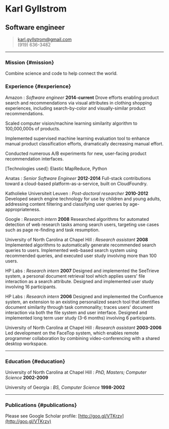 # Karl Gyllstrom
## Software engineer

> [karl.gyllstrom@gmail.com](karl.gyllstrom@gmail.com)  
> (919) 636-3482

------

### Mission {#mission}

Combine science and code to help connect the world.

### Experience {#experience}

Amazon
: *Software engineer*
  __2014-current__
  Drove efforts enabling product search and recommendations via visual attributes in clothing shopping experiences, including search-by-color and visually-similar product recommendations.

  Scaled computer vision/machine learning similarity algorithm to 100,000,000s of products.

  Implemented supervised machine learning evaluation tool to enhance manual product classification efforts, dramatically decreasing manual effort.

  Conducted numerous A/B experiments for new, user-facing product recommendation interfaces.

  [Technologies used]: Elastic MapReduce, Python

Anatas
: *Senior Software Engineer*
  __2012-2014__
  Full-stack contributions toward a cloud-based platform-as-a-service, built on CloudFoundry.

Katholieke Universiteit Leuven
: *Post-doctoral researcher*
  __2010-2012__
  Developed search engine technology for use by children and young adults, addressing content filtering and classifying user queries by age-appropriateness.

Google
: *Research intern*
  __2008__
  Researched algorithms for automated detection of web research tasks among search users, targeting use cases such as page re-finding and task resumption.

University of North Carolina at Chapel Hill
: *Research assistant*
  __2008__
  Implemented algorithms to automatically generate recommended search queries to users. Implemented web-based search system using recommended queries, and executed user study involving more than 100 users.

HP Labs
: *Research intern*
  __2007__
  Designed and implemented the SeeTrieve system, a personal document retrieval tool which applies users' file interaction as a search attribute. Designed and implemented user study involving 16 participants.

HP Labs
: *Research intern*
  __2006__
  Designed and implemented the Confluence system, an extension to an existing personalized search tool that identifies document similarity through task commonality; traces users' document interaction via both the file system and user interface. Designed and implemented long term user study (3-6 months) involving 6 participants.

University of North Carolina at Chapel Hill
: *Research assistant*
  __2003-2006__
  Led development on the FaceTop system, which enables remote programmer collaboration by combining video-conferencing with a shared desktop workspace.

<!---
IBM
: *Software engineer intern*
  __2002__
   Developed technologies enabling suspension and resumption of Java processes in WebSphere.
--->

------

### Education {#education}

University of North Carolina at Chapel Hill
: *PhD, Masters; Computer Science*
  __2002-2009__ 

University of Georgia
: *BS, Computer Science*
  __1998-2002__

------

### Publications {#publications}

Please see Google Scholar profile: [http://goo.gl/VTKrzv](http://goo.gl/VTKrzv)
